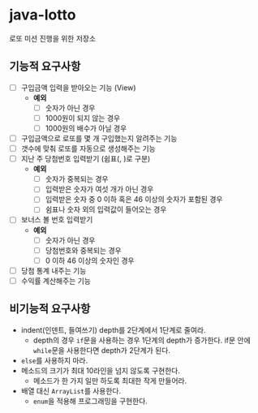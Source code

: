 # java-lotto
로또 미션 진행을 위한 저장소

## 기능적 요구사항
- [ ] 구입금액 입력을 받아오는 기능 (View)
    - **예외**
      - [ ] 숫자가 아닌 경우 
      - [ ] 1000원이 되지 않는 경우
      - [ ] 1000원의 배수가 아닐 경우
- [ ] 구입금액으로 로또를 몇 개 구입했는지 알려주는 기능 
- [ ] 갯수에 맞춰 로또를 자동으로 생성해주는 기능
- [ ] 지난 주 당첨번호 입력받기 (쉼표(, )로 구분)
    - **예외** 
      - [ ] 숫자가 중복되는 경우
      - [ ] 입력받은 숫자가 여섯 개가 아닌 경우
      - [ ] 입력받은 숫자 중 0 이하 혹은 46 이상의 숫자가 포함된 경우
      - [ ] 쉼표나 숫자 외의 입력값이 들어오는 경우
- [ ] 보너스 볼 번호 입력받기
    - **예외**
      - [ ] 숫자가 아닌 경우
      - [ ] 당첨번호와 중복되는 경우
      - [ ] 0 이하 46 이상의 숫자인 경우
- [ ] 당첨 통계 내주는 기능
- [ ] 수익률 계산해주는 기능

## 비기능적 요구사항

- indent(인덴트, 들여쓰기) depth를 2단계에서 1단계로 줄여라.
    - depth의 경우 `if`문을 사용하는 경우 1단계의 depth가 증가한다. if문 안에 `while`문을 사용한다면 depth가 2단계가 된다.
- `else`를 사용하지 마라.
- 메소드의 크기가 최대 10라인을 넘지 않도록 구현한다.
    - 메소드가 한 가지 일만 하도록 최대한 작게 만들어라.
- 배열 대신 `ArrayList`를 사용한다.
    - `enum`을 적용해 프로그래밍을 구현한다.